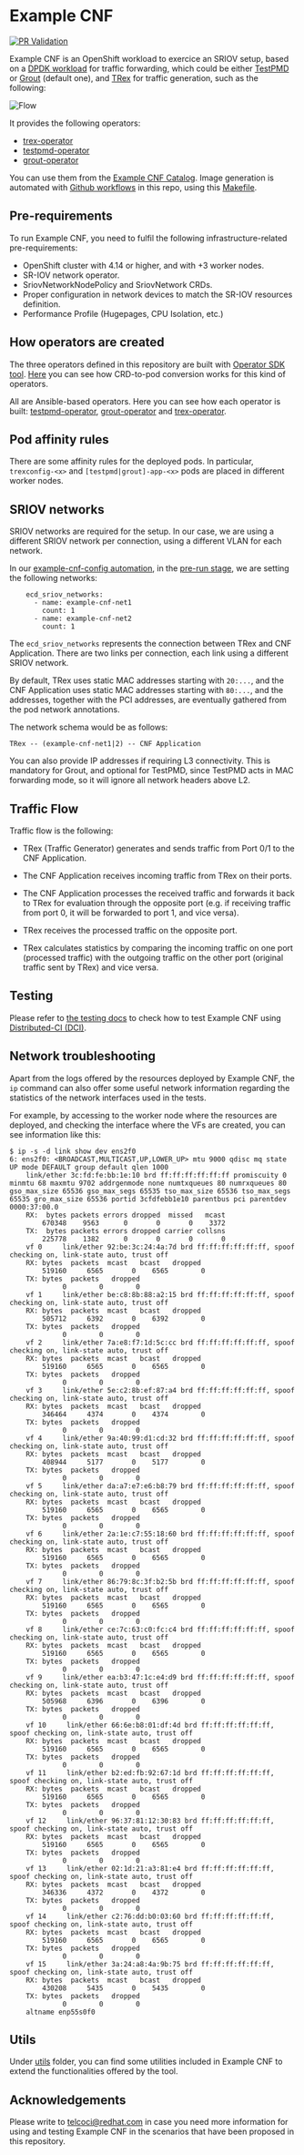 # Example CNF

[![PR Validation](https://github.com/openshift-kni/example-cnf/actions/workflows/push.yaml/badge.svg)](https://github.com/openshift-kni/example-cnf/actions/workflows/push.yaml)

Example CNF is an OpenShift workload to exercice an SRIOV setup, based on a [DPDK workload](https://www.dpdk.org/) for traffic forwarding, which could be either [TestPMD](https://doc.dpdk.org/guides/testpmd_app_ug/) or [Grout](https://github.com/DPDK/grout/) (default one), and [TRex](https://trex-tgn.cisco.com/) for traffic generation, such as the following:

![Flow](documentation/network_setup.png)

It provides the following operators:

- [trex-operator](trex-operator)
- [testpmd-operator](testpmd-operator)
- [grout-operator](grout-operator)

You can use them from the [Example CNF Catalog](https://quay.io/repository/rh-nfv-int/nfv-example-cnf-catalog?tab=tags). Image generation is automated with [Github workflows](.github/workflows) in this repo, using this [Makefile](Makefile).

## Pre-requirements

To run Example CNF, you need to fulfil the following infrastructure-related pre-requirements:

- OpenShift cluster with 4.14 or higher, and with +3 worker nodes.
- SR-IOV network operator.
- SriovNetworkNodePolicy and SriovNetwork CRDs.
- Proper configuration in network devices to match the SR-IOV resources definition.
- Performance Profile (Hugepages, CPU Isolation, etc.)

## How operators are created

The three operators defined in this repository are built with [Operator SDK tool](https://sdk.operatorframework.io/docs/building-operators/). [Here](https://youtu.be/imF9VGJ1Dd4) you can see how CRD-to-pod conversion works for this kind of operators.

All are Ansible-based operators. Here you can see how each operator is built: [testpmd-operator](testpmd-operator/README.md#how-to-build-the-operator), [grout-operator](grout-operator/README.md#how-to-build-the-operator) and [trex-operator](trex-operator/README.md#how-to-build-the-operator).

## Pod affinity rules

There are some affinity rules for the deployed pods. In particular, `trexconfig-<x>` and `[testpmd|grout]-app-<x>` pods are placed in different worker nodes.

## SRIOV networks

SRIOV networks are required for the setup. In our case, we are using a different SRIOV network per connection, using a different VLAN for each network.

In our [example-cnf-config automation](https://github.com/dci-labs/example-cnf-config/tree/master), in the [pre-run stage](https://github.com/dci-labs/example-cnf-config/blob/master/testpmd/hooks/pre-run.yml), we are setting the following networks:

```
    ecd_sriov_networks:
      - name: example-cnf-net1
        count: 1
      - name: example-cnf-net2
        count: 1
```

The `ecd_sriov_networks` represents the connection between TRex and CNF Application. There are two links per connection, each link using a different SRIOV network.

By default, TRex uses static MAC addresses starting with `20:...`, and the CNF Application uses static MAC addresses starting with `80:...`, and the addresses, together with the PCI addresses, are eventually gathered from the pod network annotations.

The network schema would be as follows:

```
TRex -- (example-cnf-net1|2) -- CNF Application
```

You can also provide IP addresses if requiring L3 connectivity. This is mandatory for Grout, and optional for TestPMD, since TestPMD acts in MAC forwarding mode, so it will ignore all network headers above L2.

## Traffic Flow

Traffic flow is the following:

- TRex (Traffic Generator) generates and sends traffic from Port 0/1 to the CNF Application.

- The CNF Application receives incoming traffic from TRex on their ports.

- The CNF Application processes the received traffic and forwards it back to TRex for evaluation through the opposite port (e.g. if receiving traffic from port 0, it will be forwarded to port 1, and vice versa).

- TRex receives the processed traffic on the opposite port.

- TRex calculates statistics by comparing the incoming traffic on one port (processed traffic) with the outgoing traffic on the other port (original traffic sent by TRex) and vice versa.

## Testing

Please refer to [the testing docs](documentation/testing.md) to check how to test Example CNF using [Distributed-CI (DCI)](https://docs.distributed-ci.io/).

## Network troubleshooting

Apart from the logs offered by the resources deployed by Example CNF, the `ip` command can also offer some useful network information regarding the statistics of the network interfaces used in the tests.

For example, by accessing to the worker node where the resources are deployed, and checking the interface where the VFs are created, you can see information like this:

```
$ ip -s -d link show dev ens2f0
6: ens2f0: <BROADCAST,MULTICAST,UP,LOWER_UP> mtu 9000 qdisc mq state UP mode DEFAULT group default qlen 1000
    link/ether 3c:fd:fe:bb:1e:10 brd ff:ff:ff:ff:ff:ff promiscuity 0 minmtu 68 maxmtu 9702 addrgenmode none numtxqueues 80 numrxqueues 80 gso_max_size 65536 gso_max_segs 65535 tso_max_size 65536 tso_max_segs 65535 gro_max_size 65536 portid 3cfdfebb1e10 parentbus pci parentdev 0000:37:00.0
    RX:  bytes packets errors dropped  missed   mcast
        670348    9563      0       0       0    3372
    TX:  bytes packets errors dropped carrier collsns
        225778    1382      0       0       0       0
    vf 0     link/ether 92:be:3c:24:4a:7d brd ff:ff:ff:ff:ff:ff, spoof checking on, link-state auto, trust off
    RX: bytes  packets  mcast   bcast   dropped
        519160     6565       0    6565        0
    TX: bytes  packets   dropped
             0        0        0
    vf 1     link/ether be:c8:8b:88:a2:15 brd ff:ff:ff:ff:ff:ff, spoof checking on, link-state auto, trust off
    RX: bytes  packets  mcast   bcast   dropped
        505712     6392       0    6392        0
    TX: bytes  packets   dropped
             0        0        0
    vf 2     link/ether 7a:e8:f7:1d:5c:cc brd ff:ff:ff:ff:ff:ff, spoof checking on, link-state auto, trust off
    RX: bytes  packets  mcast   bcast   dropped
        519160     6565       0    6565        0
    TX: bytes  packets   dropped
             0        0        0
    vf 3     link/ether 5e:c2:8b:ef:87:a4 brd ff:ff:ff:ff:ff:ff, spoof checking on, link-state auto, trust off
    RX: bytes  packets  mcast   bcast   dropped
        346464     4374       0    4374        0
    TX: bytes  packets   dropped
             0        0        0
    vf 4     link/ether 9a:40:99:d1:cd:32 brd ff:ff:ff:ff:ff:ff, spoof checking on, link-state auto, trust off
    RX: bytes  packets  mcast   bcast   dropped
        408944     5177       0    5177        0
    TX: bytes  packets   dropped
             0        0        0
    vf 5     link/ether da:a7:e7:e6:b8:79 brd ff:ff:ff:ff:ff:ff, spoof checking on, link-state auto, trust off
    RX: bytes  packets  mcast   bcast   dropped
        519160     6565       0    6565        0
    TX: bytes  packets   dropped
             0        0        0
    vf 6     link/ether 2a:1e:c7:55:18:60 brd ff:ff:ff:ff:ff:ff, spoof checking on, link-state auto, trust off
    RX: bytes  packets  mcast   bcast   dropped
        519160     6565       0    6565        0
    TX: bytes  packets   dropped
             0        0        0
    vf 7     link/ether 86:79:8c:3f:b2:5b brd ff:ff:ff:ff:ff:ff, spoof checking on, link-state auto, trust off
    RX: bytes  packets  mcast   bcast   dropped
        519160     6565       0    6565        0
    TX: bytes  packets   dropped
             0        0        0
    vf 8     link/ether ce:7c:63:c0:fc:c4 brd ff:ff:ff:ff:ff:ff, spoof checking on, link-state auto, trust off
    RX: bytes  packets  mcast   bcast   dropped
        519160     6565       0    6565        0
    TX: bytes  packets   dropped
             0        0        0
    vf 9     link/ether ea:b3:47:1c:e4:d9 brd ff:ff:ff:ff:ff:ff, spoof checking on, link-state auto, trust off
    RX: bytes  packets  mcast   bcast   dropped
        505968     6396       0    6396        0
    TX: bytes  packets   dropped
             0        0        0
    vf 10     link/ether 66:6e:b8:01:df:4d brd ff:ff:ff:ff:ff:ff, spoof checking on, link-state auto, trust off
    RX: bytes  packets  mcast   bcast   dropped
        519160     6565       0    6565        0
    TX: bytes  packets   dropped
             0        0        0
    vf 11     link/ether b2:ed:fb:92:67:1d brd ff:ff:ff:ff:ff:ff, spoof checking on, link-state auto, trust off
    RX: bytes  packets  mcast   bcast   dropped
        519160     6565       0    6565        0
    TX: bytes  packets   dropped
             0        0        0
    vf 12     link/ether 96:37:81:12:30:83 brd ff:ff:ff:ff:ff:ff, spoof checking on, link-state auto, trust off
    RX: bytes  packets  mcast   bcast   dropped
        519160     6565       0    6565        0
    TX: bytes  packets   dropped
             0        0        0
    vf 13     link/ether 02:1d:21:a3:81:e4 brd ff:ff:ff:ff:ff:ff, spoof checking on, link-state auto, trust off
    RX: bytes  packets  mcast   bcast   dropped
        346336     4372       0    4372        0
    TX: bytes  packets   dropped
             0        0        0
    vf 14     link/ether c2:76:dd:b0:03:60 brd ff:ff:ff:ff:ff:ff, spoof checking on, link-state auto, trust off
    RX: bytes  packets  mcast   bcast   dropped
        519160     6565       0    6565        0
    TX: bytes  packets   dropped
             0        0        0
    vf 15     link/ether 3a:24:a8:4a:9b:75 brd ff:ff:ff:ff:ff:ff, spoof checking on, link-state auto, trust off
    RX: bytes  packets  mcast   bcast   dropped
        430208     5435       0    5435        0
    TX: bytes  packets   dropped
             0        0        0
    altname enp55s0f0
```

## Utils

Under [utils](utils) folder, you can find some utilities included in Example CNF to extend the functionalities offered by the tool.

## Acknowledgements

Please write to telcoci@redhat.com in case you need more information for using and testing Example CNF in the scenarios that have been proposed in this repository.

